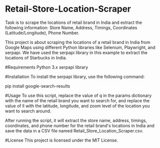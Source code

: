 # Retail-Store-Location-Scraper
Task is to scrape the locations of retail brand in India and extract the following information: Store Name, Address, Timings, Coordinates (Latitude/Longitude), Phone Number.

This project is about scraping the locations of a retail brand in India from Google Maps using different Python libraries like Selenium, Playwright, and serpapi. We have used the serpapi library in this example to extract the locations of Starbucks in India.

#Requirements
Python 3.x
serpapi library

#Installation
To install the serpapi library, use the following command:

pip install google-search-results

#Usage
To use this script, replace the value of q in the params dictionary with the name of the retail brand you want to search for, and replace the value of ll with the latitude, longitude, and zoom level of the location you want to search around.

After running the script, it will extract the store name, address, timings, coordinates, and phone number for the retail brand's locations in India and save the data in a CSV file named Retail_Store_Location_Scraper.csv.

#License
This project is licensed under the MIT License.
